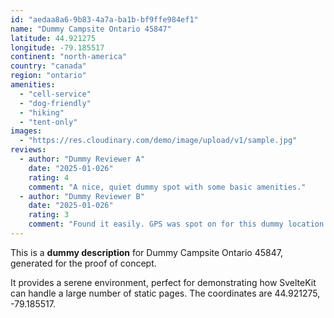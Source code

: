 ```yaml
---
id: "aedaa8a6-9b83-4a7a-ba1b-bf9ffe984ef1"
name: "Dummy Campsite Ontario 45847"
latitude: 44.921275
longitude: -79.185517
continent: "north-america"
country: "canada"
region: "ontario"
amenities:
  - "cell-service"
  - "dog-friendly"
  - "hiking"
  - "tent-only"
images:
  - "https://res.cloudinary.com/demo/image/upload/v1/sample.jpg"
reviews:
  - author: "Dummy Reviewer A"
    date: "2025-01-026"
    rating: 4
    comment: "A nice, quiet dummy spot with some basic amenities."
  - author: "Dummy Reviewer B"
    date: "2025-01-026"
    rating: 3
    comment: "Found it easily. GPS was spot on for this dummy location."
---
```


This is a **dummy description** for Dummy Campsite Ontario 45847, generated for the proof of concept.

It provides a serene environment, perfect for demonstrating how SvelteKit can handle a large number of static pages. The coordinates are 44.921275, -79.185517.
